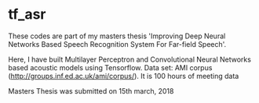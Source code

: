 # tf_asr

These codes are part of my masters thesis 'Improving Deep Neural Networks Based Speech Recognition System For Far-field Speech'.

Here, I have built Multilayer Perceptron and Convolutional Neural Networks based acoustic models using Tensorflow.
Data set: AMI corpus (http://groups.inf.ed.ac.uk/ami/corpus/). It is 100 hours of meeting data

Masters Thesis was submitted on 15th march, 2018
